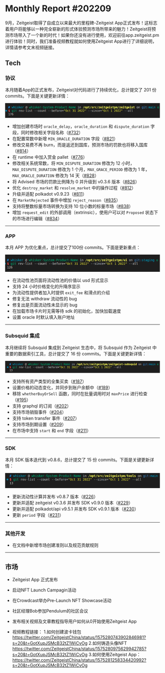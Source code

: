 # Monthly Report #202209

9月，Zeitgeist取得了自成立以来最大的里程碑-Zeitgeist App正式发布！这标志着用户将能够以一种完全崭新的形式体验预测市场所带来的魅力！Zeitgeist将预测市场带入了一个新的时代！如果你还没有进行使用，欢迎前往app.zeitgeist.pm进行体验！同时，我们准备视频教程就如何使用Zeitgeist App进行了详细说明，详情请参考文末视频链接。


## Tech

### 协议

本月随着App的正式发布，Zeitgeist对代码进行了持续优化，总计提交了 201 份 commits。下面是关键更新详情：

![](./../img/2022-11-01_20-48.png)

- 增加创建市场时 `oracle_delay`，`oracle_duration` 和 `dispute_duration` 字段，同时修改相关字段名称（[#732](https://github.com/zeitgeistpm/zeitgeist/commit/b34eb1e9620fa6181a109cff879edb37686b525f)）
- 在配置常数中新增 `MIN_ORACLE_DURATION` 字段（[#821](https://github.com/zeitgeistpm/zeitgeist/commit/cadca835826737725f24b798612a27a9f2b095b9)）
- 修改交易费不再 burn，而是返还到国库，预测市场的罚款也将移入国库（[#814](https://github.com/zeitgeistpm/zeitgeist/commit/d058a9e3a740f83c2f26158f2908ba23f1932e5e)）
- 在 runtime 中加入赏金 pallet（[#776](https://github.com/zeitgeistpm/zeitgeist/commit/b1c51435325365d09f5e48e897a67950ab696009)）
- 修改相关系统常数，将 `MIN_DISPUTE_DURATION` 修改为 12 小时，`MAX_DISPUTE_DURATION` 修改为 1 个月，`MAX_GRACE_PERIOD` 修改为 1 年， `MAX_ORACLE_DURATION` 修改为 14 天（[#828](https://github.com/zeitgeistpm/zeitgeist/commit/cbf8baa7c4f36ce393f814504f510b41bd8cb2df)）
- 将 Advised 市场的罚款比例降为 0 并升级到 v0.3.6 版本（[#826](https://github.com/zeitgeistpm/zeitgeist/commit/5878a131ce7b7034892e76e115d92f67d3e93512)）
- 优化 `destroy_market` 和 `resolve_market` 中的操作过程（[#812](https://github.com/zeitgeistpm/zeitgeist/commit/ef2d62f180d45a229422e5ce6b7350a520c78c31)）
- 升级并适配 polkadot v0.9.23（[#811](https://github.com/zeitgeistpm/zeitgeist/commit/50339918748e597c6e13018dc97c4ccd4d001ef2)）
- 在 `MarketRejected` 事件中增加 `reject_reason`（[#835](https://github.com/zeitgeistpm/zeitgeist/commit/5994559f63b1f1b518e22f2987a2eaf8f8d95e20)）
- 支持将整数标量市场转换为支持 10 位小数的标量市场（[#838](https://github.com/zeitgeistpm/zeitgeist/commit/f0e46be1bfc4034dce18dfd0239bbe6ca656f52b)）
- 增加 `request_edit` 的外部调用（extrinsic），使用户可以对 `Proposed` 状态下的市场进行编辑（[#834](https://github.com/zeitgeistpm/zeitgeist/commit/01f4fbfaeb6421b0313ce55df8762187cf2f6cd3)）

---

### APP

本月 APP 为优化重点，总计提交了100份 commits。下面是更新重点：

![](./../img/2022-11-01_20-46.png)

- 在流动性池页面将流动性池的价值以 usd 形式显示
- 支持 24 小时价格变化的升降序显示
- 为流动性提供者加入时提供 `exit_fee` 和滑点的介绍
- 修复无法 withdraw 流动性的 bug
- 修复出是页面流动性未显示的 bug
- 在加载市场卡片时无需等待 sdk 的初始化，加快加载速度
- 设置 oracle 时默认填入账户地址

---

### Subsquid 集成

本月继续将 Subsquid 集成到 Zeitgeist 生态中，将 Subsquid 作为 Zeitgeist 中重要的数据索引工具，总计提交了 16 份 commits。下面是关键更新详情：

![](./../img/2022-11-01_20-49.png)

- 支持所有资产类型的全集买卖（[#187](https://github.com/zeitgeistpm/zeitgeist-subsquid/commit/9605e91df9f395768ec902d6ab270da954a2ae74)）
- 设置价格的动态变化，并同步到账户余额中（[#189](https://github.com/zeitgeistpm/zeitgeist-subsquid/commit/cacb02e0e4ce5947a4a03edf83c94af2f3080626)）
- 移除 `whetherBuyOrSell` 函数，同时在批量调用时对 `maxPrice` 进行检查（[#195](https://github.com/zeitgeistpm/zeitgeist-subsquid/commit/e7333d1f8df500295949bd57ffbee04bbeb6fb45)）
- 支持 graphql 的订阅（[#202](https://github.com/zeitgeistpm/zeitgeist-subsquid/commit/4c87c65b397149367f4f835cc377dda06a1ae823)）
- 支持市场销毁事件（[#204](https://github.com/zeitgeistpm/zeitgeist-subsquid/commit/fcf1f26f9020546626ee785e156280cf99433c76)）
- 支持 token transfer 事件（[#207](https://github.com/zeitgeistpm/zeitgeist-subsquid/commit/e5b5d1609a9d6bcd69fe0ee49e3094c11ba44475)）
- 支持市场到期设置（[#209](https://github.com/zeitgeistpm/zeitgeist-subsquid/commit/4a97c85a4051b729ffc873fa508ef586a82d33c2)）
- 在市场中支持 `start` 和 `end` 字段（[#211](https://github.com/zeitgeistpm/zeitgeist-subsquid/commit/68e1fc1a71c3874ed5facd8ad5bbd5ce67f76d09)）

---

### SDK

本月 SDK 版本迭代到 v0.8.6，总计提交了 15 份 commits。下面是关键更新详情：

![](./../img/2022-11-01_20-50.png)

- 更新流动性计算并发布 v0.8.7 版本（[#226](https://github.com/zeitgeistpm/tools/commit/4fc90ba0496fa04178176cbba9532d36153cc602)）
- 更新并适配 zeitgeist v0.3.6 并发布 SDK v0.9.0 版本（[#229](https://github.com/zeitgeistpm/tools/commit/c826aec2ab1faf838bc9c951c09515bce1479d12)）
- 更新并适配 polkadot/api v9.5.1 并发布 SDK v0.9.1 版本（[#230](https://github.com/zeitgeistpm/tools/commit/4121c165de2ef626c5a3a0690ff91edf0fa8b65d)）
- 更新 `period` 字段（[#231](https://github.com/zeitgeistpm/tools/commit/2cba1195a0b6383ffeadfa736de95b2e862c8a16)）

---

### 其他开发

- 在文档中新增市场创建准则以及规范贡献规则

---

## 市场

- Zeitgeist App 正式发布

- 启动NFT Launch Campagin活动

- 在Crowdcast举办Pre-Launch NFT Showcase活动

- 社区经理Bob参加Pendulum的社区会议

- 发布相关视频及文章教程指导用户如何从0开始使用Zeitgeist App

- 视频教程链接：
  1.如何创建波卡钱包 https://twitter.com/ZeitgeistChina/status/1575280743902846981?s=20&t=GotXupJSMcB32tZ1WiCvOg
  2.如何铸造头像NFT https://twitter.com/ZeitgeistChina/status/1575280975629942785?s=20&t=GotXupJSMcB32tZ1WiCvOg
  3.如何使用Zeitgeist App：https://twitter.com/ZeitgeistChina/status/1575281258334420992?s=20&t=GotXupJSMcB32tZ1WiCvOg

